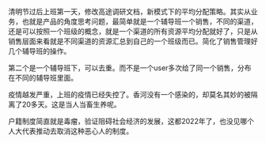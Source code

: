 清明节过后上班第一天，修改高途调研文档，新模式下的平均分配策略。其实从业务，也就是产品的角度思考问题，最简单就是一个辅导班一个销售，不同的渠道，还是可以按照一个班级的概念，就是一个渠道的所有资源平均分配就好了，只是从销售层面来看就是不同渠道的资源汇总到自己的一个班级而已。简化了销售管理好几个辅导班的操作。

第二个是一个辅导班下，可以去重。而不是一个user多次给了同一个销售，分布在不同的辅导班里面。


疫情越发严重，上班的疫情已经失控了。香河没有一个感染的，却莫名其妙的被隔离了20多天。这是当人当畜生养呢。

户籍制度简直就是毒瘤，验证阻碍社会经济的发展，这都2022年了，也没见哪个人大代表推动去取消这种恶心人的制度。
